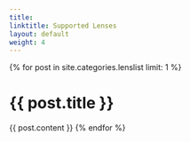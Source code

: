 ```yaml
---
title:
linktitle: Supported Lenses
layout: default
weight: 4
---
```


{% for post in site.categories.lenslist limit: 1 %}
<h1>{{ post.title }}</h1>
{{ post.content }}
{% endfor %}
